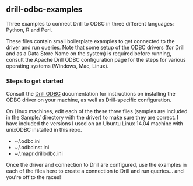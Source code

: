 ## drill-odbc-examples
Three examples to connect Drill to ODBC in three different languages:  Python, R and Perl.

These files contain small boilerplate examples to get connected to the driver and run queries.  Note that some setup of the ODBC drivers (for Drill and as a Data Store Name on the system) is required before running, consult the Apache Drill ODBC configuration page for the steps for various operating systems (Windows, Mac, Linux).

### Steps to get started
Consult the [Drill ODBC](http://example.com/) documentation for instructions on installing the ODBC driver on your machine, as well as Drill-specific configuration.

On Linux machines, edit each of the these three files (samples are included in the Sample/ directory with the driver) to make sure they are correct.  I have included the versions I used on an Ubuntu Linux 14.04 machine with unixODBC installed in this repo.
- ~/.odbc.ini
- ~/.odbcinst.ini
- ~/.mapr.drillodbc.ini

Once the driver and connection to Drill are configured, use the examples in each of the files here to create a connection to Drill and run queries... and you're off to the races!





